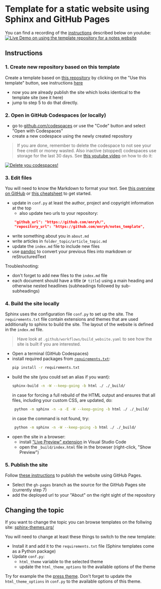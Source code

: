 # Template for a static website using Sphinx and GitHub Pages

You can find a recording of the [instructions](#instructions) described below on youtube:
[![Live Demo on using the template repository for a notes website](https://img.youtube.com/vi/XolIezJtSPI/maxresdefault.jpg
)](https://www.youtube.com/watch?v=XolIezJtSPI)

## Instructions

### 1. Create new repository based on this template

Create a template based on 
[this repository](https://github.com/enryH/notes_template)
by clicking on the "Use this template" button,
see instructions
[here](https://docs.github.com/en/repositories/creating-and-managing-repositories/creating-a-repository-from-a-template#creating-a-repository-from-a-template)

- now you are already publish the site which looks identical to the template site
 (see it here)
- jump to step 5 to do that directly.

### 2. Open in GitHub Codespaces (or locally)

- go to [github.com/codespaces](https://github.com/codespaces) or use the "Code" button
  and select "Open with Codespaces"
- create a new codespace using the newly created repository

> If you are done, remember to delete the codespace to not see your free credit or money
> wasted. Also inactive (stopped) codespaces use storage for the last 30 days. 
> See [this youtube video](https://youtu.be/gY0usMl2o5I) on how to do it:

[![Delete you codespaces!](https://img.youtube.com/vi/gY0usMl2o5I/default.jpg
)](https://www.youtube.com/watch?v=gY0usMl2o5I)

### 3. Edit files

You will need to know the Markdown to format your text. See 
[this overview on GitHub](https://docs.github.com/en/get-started/writing-on-github/getting-started-with-writing-and-formatting-on-github/basic-writing-and-formatting-syntax) 
or [this cheatsheet](https://www.markdownguide.org/cheat-sheet/) to get started.

- update in `conf.py` at least the author, project and copyright information at the top
  - also update two urls to your repository:
   ```json
    "github_url": "https://github.com/enryh/",
    "repository_url": "https://github.com/enryh/notes_template",
    ```
- write something about you in `about.md`
- write articles in `folder_topic/article_topic.md`
- update the `index.md` file to include new files
- use [pandoc](https://pandoc.org/try/) to convert your previous files into markdown or
  reStructuredText

Troubleshooting:
 - don't forget to add new files to the `index.md` file
 - each document should have a title (`# title`) using a main heading and otherwise 
   nested headlines (subheadings followed by sub-subheadings)

### 4. Build the site locally

Sphinx uses the configuration file `conf.py` to set up the site. The `requirements.txt` file
contain extensions and themes that are used additionally to sphinx to build the site.
The layout of the website is defined in the `index.md` file.

> Have look at `.github/workflows/build_website.yaml` to see how the site is built
> if you are interested.

- Open a terminal (GitHub Codespaces)
- install required packages from [`requirements.txt`](requirements.txt):
  ```bash
  pip install -r requirements.txt
  ```
- build the site (you could set an alias if you want):
  ```bash
  sphinx-build -n -W --keep-going -b html ./ ./_build/
  ```
  in case for forcing a full rebuild of the HTML output and ensures that all files, including your custom CSS, are updated, do:
  ```bash
   python -m sphinx -n -a -E -W --keep-going -b html ./ ./_build/
  ```
  in case the command is not found, try:
  ```bash
   python -m sphinx -n -W --keep-going -b html ./ ./_build/
  ```
- open the site in a browser:
  - install ["Live Preview" extension](https://marketplace.visualstudio.com/items?itemName=ms-vscode.live-server) in Visual Studio Code
  - open the `_build/index.html` file in the browser (right-click, "Show Preview")

### 5. Publish the site

Follow 
[these instructions](https://docs.github.com/en/pages/getting-started-with-github-pages/configuring-a-publishing-source-for-your-github-pages-site) 
to publish the website using GitHub Pages.

- Select the `gh-pages` branch as the source for the GitHub Pages site (currently step 7)
- add the deployed url to your "About" on the right sight of the repository


## Changing the topic

If you want to change the topic you can browse templates on the follwing site: [sphinx-themes.org/](https://sphinx-themes.org/)

You will need to change at least these things to switch to the new template:

- Install it and add it to the `requirements.txt` file (Sphinx templates come as a Python package)
- Update `conf.py`:
  - `html_theme` variable to the selected theme
  - update the `html_theme_options` to the available options of the theme 

Try for example the the [press theme](https://sphinx-themes.org/sample-sites/sphinx-press-theme/).
Don't forget to update the `html_theme_options` in `conf.py` to the available options of this theme.
